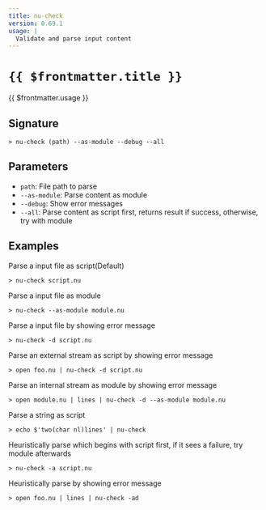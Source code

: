 ```yaml
---
title: nu-check
version: 0.69.1
usage: |
  Validate and parse input content
---
```


# <code>{{ $frontmatter.title }}</code>

<div style='white-space: pre-wrap;'>{{ $frontmatter.usage }}</div>

## Signature

```> nu-check (path) --as-module --debug --all```

## Parameters

 -  `path`: File path to parse
 -  `--as-module`: Parse content as module
 -  `--debug`: Show error messages
 -  `--all`: Parse content as script first, returns result if success, otherwise, try with module

## Examples

Parse a input file as script(Default)
```shell
> nu-check script.nu
```

Parse a input file as module
```shell
> nu-check --as-module module.nu
```

Parse a input file by showing error message
```shell
> nu-check -d script.nu
```

Parse an external stream as script by showing error message
```shell
> open foo.nu | nu-check -d script.nu
```

Parse an internal stream as module by showing error message
```shell
> open module.nu | lines | nu-check -d --as-module module.nu
```

Parse a string as script
```shell
> echo $'two(char nl)lines' | nu-check
```

Heuristically parse which begins with script first, if it sees a failure, try module afterwards
```shell
> nu-check -a script.nu
```

Heuristically parse by showing error message
```shell
> open foo.nu | lines | nu-check -ad
```
